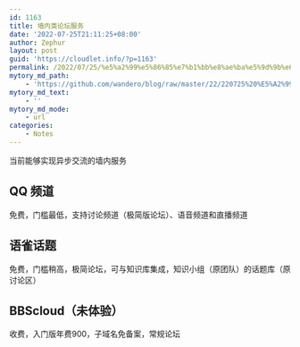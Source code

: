 ```yaml
---
id: 1163
title: 墙内类论坛服务
date: '2022-07-25T21:11:25+08:00'
author: Zephur
layout: post
guid: 'https://cloudlet.info/?p=1163'
permalink: /2022/07/25/%e5%a2%99%e5%86%85%e7%b1%bb%e8%ae%ba%e5%9d%9b%e6%9c%8d%e5%8a%a1/
mytory_md_path:
    - 'https://github.com/wandero/blog/raw/master/22/220725%20%E5%A2%99%E5%86%85%E7%B1%BB%E8%AE%BA%E5%9D%9B%E6%9C%8D%E5%8A%A1.md'
mytory_md_text:
    - ''
mytory_md_mode:
    - url
categories:
    - Notes
---
```


当前能够实现异步交流的墙内服务

## QQ 频道

免费，门槛最低，支持讨论频道（极简版论坛）、语音频道和直播频道

## 语雀话题

免费，门槛稍高，极简论坛，可与知识库集成，知识小组（原团队）的话题库（原讨论区）

## BBScloud（未体验）

收费，入门版年费900，子域名免备案，常规论坛